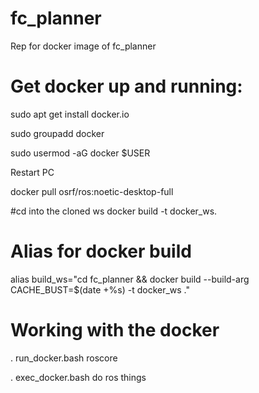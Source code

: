 # fc_planner
Rep for docker image of fc_planner


# Get docker up and running:
sudo apt get install docker.io

sudo groupadd docker

sudo usermod -aG docker $USER

Restart PC

docker pull osrf/ros:noetic-desktop-full

#cd into the cloned ws
docker build -t docker_ws.

# Alias for docker build
alias build_ws="cd fc_planner && docker build --build-arg CACHE_BUST=$(date +%s) -t docker_ws ."

# Working with the docker
 . run_docker.bash
    roscore
    
 . exec_docker.bash
    do ros things
